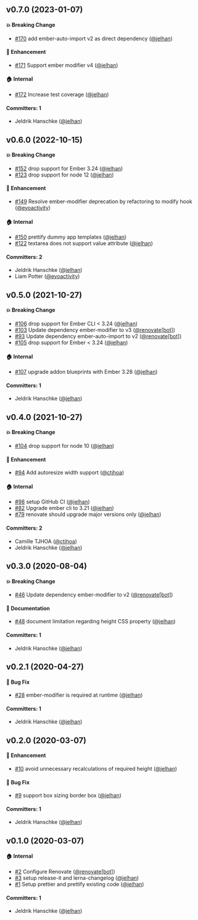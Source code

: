 



## v0.7.0 (2023-01-07)

#### :boom: Breaking Change
* [#170](https://github.com/jelhan/ember-autoresize-modifier/pull/170) add ember-auto-import v2 as direct dependency ([@jelhan](https://github.com/jelhan))

#### :rocket: Enhancement
* [#171](https://github.com/jelhan/ember-autoresize-modifier/pull/171) Support ember modifier v4 ([@jelhan](https://github.com/jelhan))

#### :house: Internal
* [#172](https://github.com/jelhan/ember-autoresize-modifier/pull/172) Increase test coverage ([@jelhan](https://github.com/jelhan))

#### Committers: 1
- Jeldrik Hanschke ([@jelhan](https://github.com/jelhan))

## v0.6.0 (2022-10-15)

#### :boom: Breaking Change
* [#152](https://github.com/jelhan/ember-autoresize-modifier/pull/152) drop support for Ember 3.24 ([@jelhan](https://github.com/jelhan))
* [#123](https://github.com/jelhan/ember-autoresize-modifier/pull/123) drop support for node 12 ([@jelhan](https://github.com/jelhan))

#### :rocket: Enhancement
* [#149](https://github.com/jelhan/ember-autoresize-modifier/pull/149) Resolve ember-modifier deprecation by refactoring to modify hook ([@evoactivity](https://github.com/evoactivity))

#### :house: Internal
* [#150](https://github.com/jelhan/ember-autoresize-modifier/pull/150) prettify dummy app templates ([@jelhan](https://github.com/jelhan))
* [#122](https://github.com/jelhan/ember-autoresize-modifier/pull/122) textarea does not support value attribute ([@jelhan](https://github.com/jelhan))

#### Committers: 2
- Jeldrik Hanschke ([@jelhan](https://github.com/jelhan))
- Liam Potter ([@evoactivity](https://github.com/evoactivity))

## v0.5.0 (2021-10-27)

#### :boom: Breaking Change
* [#106](https://github.com/jelhan/ember-autoresize-modifier/pull/106) drop support for Ember CLI < 3.24 ([@jelhan](https://github.com/jelhan))
* [#103](https://github.com/jelhan/ember-autoresize-modifier/pull/103) Update dependency ember-modifier to v3 ([@renovate[bot]](https://github.com/apps/renovate))
* [#93](https://github.com/jelhan/ember-autoresize-modifier/pull/93) Update dependency ember-auto-import to v2 ([@renovate[bot]](https://github.com/apps/renovate))
* [#105](https://github.com/jelhan/ember-autoresize-modifier/pull/105) drop support for Ember < 3.24 ([@jelhan](https://github.com/jelhan))

#### :house: Internal
* [#107](https://github.com/jelhan/ember-autoresize-modifier/pull/107) upgrade addon blueprints with Ember 3.28 ([@jelhan](https://github.com/jelhan))

#### Committers: 1
- Jeldrik Hanschke ([@jelhan](https://github.com/jelhan))

## v0.4.0 (2021-10-27)

#### :boom: Breaking Change
* [#104](https://github.com/jelhan/ember-autoresize-modifier/pull/104) drop support for node 10 ([@jelhan](https://github.com/jelhan))

#### :rocket: Enhancement
* [#94](https://github.com/jelhan/ember-autoresize-modifier/pull/94) Add autoresize width support ([@ctjhoa](https://github.com/ctjhoa))

#### :house: Internal
* [#98](https://github.com/jelhan/ember-autoresize-modifier/pull/98) setup GitHub CI ([@jelhan](https://github.com/jelhan))
* [#82](https://github.com/jelhan/ember-autoresize-modifier/pull/82) Upgrade ember cli to 3.21 ([@jelhan](https://github.com/jelhan))
* [#79](https://github.com/jelhan/ember-autoresize-modifier/pull/79) renovate should upgrade major versions only ([@jelhan](https://github.com/jelhan))

#### Committers: 2
- Camille TJHOA ([@ctjhoa](https://github.com/ctjhoa))
- Jeldrik Hanschke ([@jelhan](https://github.com/jelhan))

## v0.3.0 (2020-08-04)

#### :boom: Breaking Change
* [#46](https://github.com/jelhan/ember-autoresize-modifier/pull/46) Update dependency ember-modifier to v2 ([@renovate[bot]](https://github.com/apps/renovate))

#### :memo: Documentation
* [#48](https://github.com/jelhan/ember-autoresize-modifier/pull/48) document limitation regarding height CSS property ([@jelhan](https://github.com/jelhan))

#### Committers: 1
- Jeldrik Hanschke ([@jelhan](https://github.com/jelhan))

## v0.2.1 (2020-04-27)

#### :bug: Bug Fix
* [#28](https://github.com/jelhan/ember-autoresize-modifier/pull/28) ember-modifier is required at runtime ([@jelhan](https://github.com/jelhan))

#### Committers: 1
- Jeldrik Hanschke ([@jelhan](https://github.com/jelhan))

## v0.2.0 (2020-03-07)

#### :rocket: Enhancement
* [#10](https://github.com/jelhan/ember-autoresize-modifier/pull/10) avoid unnecessary recalculations of required height ([@jelhan](https://github.com/jelhan))

#### :bug: Bug Fix
* [#9](https://github.com/jelhan/ember-autoresize-modifier/pull/9) support box sizing border box ([@jelhan](https://github.com/jelhan))

#### Committers: 1
- Jeldrik Hanschke ([@jelhan](https://github.com/jelhan))

## v0.1.0 (2020-03-07)

#### :house: Internal
* [#2](https://github.com/jelhan/ember-autoresize-modifier/pull/2) Configure Renovate ([@renovate[bot]](https://github.com/apps/renovate))
* [#3](https://github.com/jelhan/ember-autoresize-modifier/pull/3) setup release-it and lerna-changelog ([@jelhan](https://github.com/jelhan))
* [#1](https://github.com/jelhan/ember-autoresize-modifier/pull/1) Setup prettier and prettify existing code ([@jelhan](https://github.com/jelhan))

#### Committers: 1
- Jeldrik Hanschke ([@jelhan](https://github.com/jelhan))

